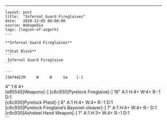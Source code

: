 ---
    layout: post
    title:  "Infernal Guard Fireglaives"
    date:   2020-12-05 00:00:00
    source: Wahapedia
    tags: [legion-of-azgorh]
    ---
    
    **Infernal Guard Fireglaives**
    
    **Stat Block**
    ```
     Infernal Guard Fireglaive
    ```
    
    ```
    [56f442]M     W     B     Sa    [-]
4"    1     6     4+    
[e85545]Weapons[-]
[c6c930]Pyrelock Fireglaive[-]
16"    A:1    H:4+   W:4+   R:-1   D:1   
[c6c930]Pyrelock Pistol[-]
8"     A:1    H:4+   W:4+   R:-1   D:1   
[c6c930]Pyrelock Fireglaive’s Bayonet-cleaver[-]
1"     A:1    H:4+   W:4+   R:-    D:1   
[c6c930]Ashsteel Hand Weapon[-]
1"     A:1    H:3+   W:4+   R:-1   D:1   
    ```
    
    
    